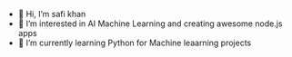 - 👋 Hi, I’m safi khan
- 👀 I’m interested in AI Machine Learning and creating awesome node.js apps
- 🌱 I’m currently learning Python for Machine leaarning projects


<!---
safikhanz/safikhanz is a ✨ special ✨ repository because its `README.md` (this file) appears on your GitHub profile.
You can click the Preview link to take a look at your changes.
--->
